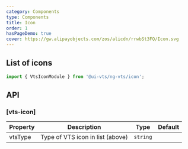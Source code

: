 ```yaml
---
category: Components
type: Components
title: Icon
order: 1
hasPageDemo: true
cover: https://gw.alipayobjects.com/zos/alicdn/rrwbSt3FQ/Icon.svg
---
```


## List of icons

```ts
import { VtsIconModule } from '@ui-vts/ng-vts/icon';
```

## API

### [vts-icon]

| Property | Description | Type | Default |
| -------- | ----------- | ---- | ------- |
| vtsType | Type of VTS icon in list (above) | `string` | 